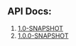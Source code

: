 
## API Docs:

1. <a href="./api/1.0-SNAPSHOT">1.0-SNAPSHOT</a>
1. <a href="./api/1.0.0-SNAPSHOT">1.0.0-SNAPSHOT</a>
